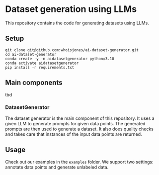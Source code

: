 # Dataset generation using LLMs

This repository contains the code for generating datasets using LLMs.

## Setup

```
git clone git@github.com:whoisjones/ai-dataset-generator.git
cd ai-dataset-generator
conda create -y -n aidatasetgenerator python=3.10
conda activate aidatasetgenerator
pip install -r requirements.txt
```

## Main components

tbd

### DatasetGenerator

The dataset generator is the main component of this repository. It uses a given LLM to generate prompts for given data points. The generated prompts are then used to generate a dataset.
It also does quality checks and takes care that instances of the input data points are returned.

## Usage

Check out our examples in the `examples` folder. We support two settings: annotate data points and generate unlabeled data.
